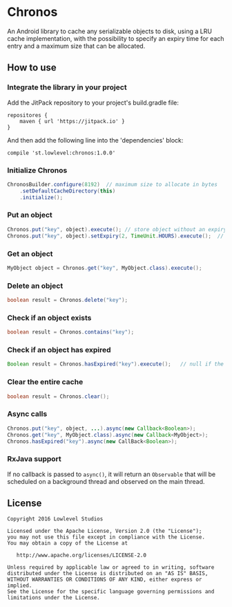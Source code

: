 # Chronos

An Android library to cache any serializable objects to disk, using a LRU cache implementation, with the possibility to specify an expiry time for each entry and a maximum size that can be allocated.

## How to use

### Integrate the library in your project

Add the JitPack repository to your project's build.gradle file:

```
repositores {
    maven { url 'https://jitpack.io' }
}
```

And then add the following line into the 'dependencies' block:

```
compile 'st.lowlevel:chronos:1.0.0'
```

### Initialize Chronos

```java
ChronosBuilder.configure(8192)  // maximum size to allocate in bytes
    .setDefaultCacheDirectory(this)
    .initialize();
```

### Put an object

```java
Chronos.put("key", object).execute(); // store object without an expiry
Chronos.put("key", object).setExpiry(2, TimeUnit.HOURS).execute();  // store object with an expiry of 2 hours
```

### Get an object

```java
MyObject object = Chronos.get("key", MyObject.class).execute();
```

### Delete an object

```java
boolean result = Chronos.delete("key");
```

### Check if an object exists

```java
boolean result = Chronos.contains("key");
```

### Check if an object has expired

```java
Boolean result = Chronos.hasExpired("key").execute();   // null if the object does not exist
```

### Clear the entire cache

```java
boolean result = Chronos.clear();
```

### Async calls
```java
Chronos.put("key", object, ...).async(new Callback<Boolean>);
Chronos.get("key", MyObject.class).async(new Callback<MyObject>);
Chronos.hasExpired("key").async(new CallBack<Boolean>);
```

### RxJava support

If no callback is passed to ```async()```, it will return an ```Observable``` that will be scheduled on a background thread and observed on the main thread.

## License

    Copyright 2016 Lowlevel Studios

    Licensed under the Apache License, Version 2.0 (the "License");
    you may not use this file except in compliance with the License.
    You may obtain a copy of the License at
    
       http://www.apache.org/licenses/LICENSE-2.0
    
    Unless required by applicable law or agreed to in writing, software
    distributed under the License is distributed on an "AS IS" BASIS,
    WITHOUT WARRANTIES OR CONDITIONS OF ANY KIND, either express or implied.
    See the License for the specific language governing permissions and
    limitations under the License.